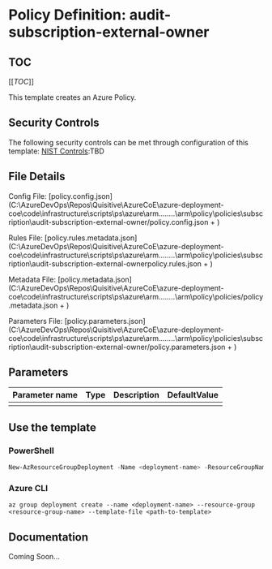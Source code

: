 # Policy Definition: audit-subscription-external-owner

## TOC

[[_TOC_]]


This template creates an Azure Policy.

## Security Controls

The following security controls can be met through configuration of this template:
      [NIST Controls](security-controls.md):TBD

## File Details

Config File: [policy.config.json](C:\AzureDevOps\Repos\Quisitive\AzureCoE\azure-deployment-coe\code\infrastructure\scripts\ps\azure\arm\..\..\..\..\arm\policy\policies\subscription\audit-subscription-external-owner/policy.config.json + )

Rules File: [policy.rules.metadata.json](C:\AzureDevOps\Repos\Quisitive\AzureCoE\azure-deployment-coe\code\infrastructure\scripts\ps\azure\arm\..\..\..\..\arm\policy\policies\subscription\audit-subscription-external-ownerpolicy.rules.json + )

Metadata File: [policy.metadata.json](C:\AzureDevOps\Repos\Quisitive\AzureCoE\azure-deployment-coe\code\infrastructure\scripts\ps\azure\arm\..\..\..\..\arm\policy\policies/policy.metadata.json + )

Parameters File: [policy.parameters.json](C:\AzureDevOps\Repos\Quisitive\AzureCoE\azure-deployment-coe\code\infrastructure\scripts\ps\azure\arm\..\..\..\..\arm\policy\policies\subscription\audit-subscription-external-owner/policy.parameters.json + )

## Parameters

Parameter name | Type | Description | DefaultValue
-------------- | ---- | ----------- | ------------
               |      |             |

## Use the template

### PowerShell

```powershell
New-AzResourceGroupDeployment -Name <deployment-name> -ResourceGroupName <resource-group-name> -TemplateFile <path-to-template>
```

### Azure CLI

```text
az group deployment create --name <deployment-name> --resource-group <resource-group-name> --template-file <path-to-template>
```

## Documentation

Coming Soon...
